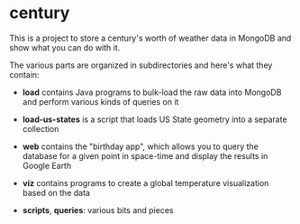century
=======

This is a project to store a century's worth of weather data in MongoDB and show what you can do with it.

The various parts are organized in subdirectories and here's what they contain:

* **load** contains Java programs to bulk-load the raw data into MongoDB and perform various kinds of queries on it

* **load-us-states** is a script that loads US State geometry into a separate collection

* **web** contains the "birthday app", which allows you to query the database for a given point in space-time and display the results in Google Earth

* **viz** contains programs to create a global temperature visualization based on the data

* **scripts**, **queries**: various bits and pieces
